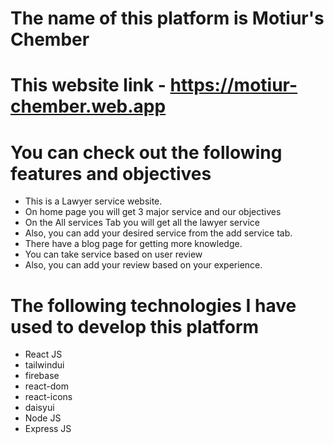 # The name of this platform is Motiur's Chember

# This website link - https://motiur-chember.web.app

# You can check out the following features and objectives

- This is a Lawyer service website.
- On home page you will get 3 major service and our objectives
- On the All services Tab you will get all the lawyer service
- Also, you can add your desired service from the add service tab.
- There have a blog page for getting more knowledge.
- You can take service based on user review
- Also, you can add your review based on your experience.

# The following technologies I have used to develop this platform

- React JS
- tailwindui
- firebase
- react-dom
- react-icons
- daisyui
- Node JS
- Express JS
